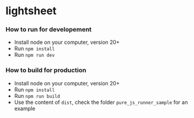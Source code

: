 # lightsheet

### How to run for developement

- Install node on your computer, version 20+
- Run `npm install `
- Run `npm run dev `

### How to build for production

- Install node on your computer, version 20+
- Run `npm install `
- Run `npm run build `
- Use the content of `dist`, check the folder `pure_js_runner_sample` for an example
